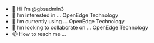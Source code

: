 - 👋 Hi I’m @gbsadmin3
- 👀 I’m interested in ... OpenEdge Technology
- 🌱 I’m currently using ... OpenEdge Technology
- 💞️ I’m looking to collaborate on ... OpenEdge Technology
- 📫 How to reach me ...

<!---
gbsadmin3/gbsadmin3 is a ✨ special ✨ repository because its `README.md` (this file) appears on your GitHub profile.
You can click the Preview link to take a look at your changes.
--->
